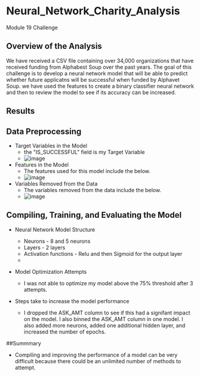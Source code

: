 # Neural_Network_Charity_Analysis
Module 19 Challenge

## Overview of the Analysis

We have received a CSV file containing over 34,000 organizations that have received funding from Alphabest Soup over the past years. The goal of this challenge is to develop a neural network model that will be able to predict whether future applicatns will be successful when funded by Alphavet Soup. we have used the features to create a binary classifier neural network and then to review the model to see if its accuracy can be increased. 


## Results

## Data Preprocessing
  - Target Variables in the Model
    - the "IS_SUCCESSFUL"  field is my Target Variable
    - ![image](https://user-images.githubusercontent.com/84824391/140678015-8dee823d-be19-49d7-8be0-53577c638465.png)
  - Features in the Model
    - The features used for this model include the below. 
    - ![image](https://user-images.githubusercontent.com/84824391/140678127-8f663d8c-5e62-4da4-9a94-5d9e3a2ec73a.png)
  - Variables Removed from the Data
    - The variables removed from the data include the below. 
    -  ![image](https://user-images.githubusercontent.com/84824391/140678268-c3d56e22-a90b-4c69-a76a-4e00bd42166a.png)

## Compiling, Training, and Evaluating the Model

  - Neural Network Model Structure
    - Neurons - 8 and 5 neurons 
    - Layers - 2 layers
    - Activation functions - Relu and then Sigmoid for the output layer
    - 
  - Model Optimization Attempts
    - I was not able to optimize my model above the 75% threshold after 3 attempts. 

  - Steps take to increase the model performance
    - I dropped the ASK_AMT column to see if this had a signifant impact on the model. I also binned the ASK_AMT column in one model. I also added more neurons, 
      added one additional hidden layer, and increased the number of epochs.   

##Summmary

  - Compiling and improving the performance of a model can be very difficult because there could be an unlimited number of methods to attempt.
